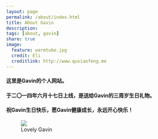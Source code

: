 ```yaml
---
layout: page
permalink: /about/index.html
title: About Gavin
description: 
tags: [about, gavin]
share: true
image:
  feature: warmtube.jpg
  credit: Eli
  creditlink: http://www.quxiaofeng.me
---
```


#### 这里是Gavin的个人网站。

#### 于二〇一四年六月十七日上线，是送给Gavin的三周岁生日礼物。

#### 祝Gavin生日快乐，愿Gavin健康成长，永远开心快乐！

<figure>
	<img src="{{ site.url }}/images/gavin.png">
	<figcaption>Lovely Gavin</figcaption>
</figure>